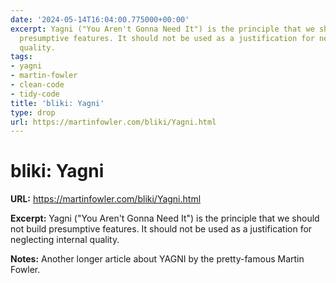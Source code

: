 ```yaml
---
date: '2024-05-14T16:04:00.775000+00:00'
excerpt: Yagni ("You Aren't Gonna Need It") is the principle that we should not build
  presumptive features. It should not be used as a justification for neglecting internal
  quality.
tags:
- yagni
- martin-fowler
- clean-code
- tidy-code
title: 'bliki: Yagni'
type: drop
url: https://martinfowler.com/bliki/Yagni.html
---
```


# bliki: Yagni

**URL:** https://martinfowler.com/bliki/Yagni.html

**Excerpt:** Yagni ("You Aren't Gonna Need It") is the principle that we should not build presumptive features. It should not be used as a justification for neglecting internal quality.

**Notes:**
Another longer article about YAGNI by the pretty-famous Martin Fowler.
